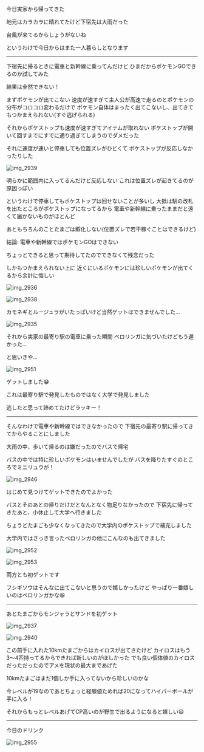 今日実家から帰ってきた

地元はカラカラに晴れてたけど下宿先は大雨だった

台風が来てるからしょうがないね

というわけで今日からはまた一人暮らしとなります

***

下宿先に帰るときに電車と新幹線に乗ってんだけど
ひまだからポケモンGOできるのか試してみた

結果は全然できない！

まずポケモンが出てこない
速度が速すぎて主人公が高速で走るのとポケモンの分布がコロコロ変わるだけで
ポケモン自体はまったく出てこないし、出てきてもつかまえられない(すぐ逃げられる)

それからポケストップも速度が速すぎてアイテムが取れない
ポケストップが開いて回すまでにすでに通り過ぎてしまうのでダメだった

それに速度が速いと停車しても位置ズレがひどくて
ポケストップが反応しなかったりした

![img_2939](/images/2016/08/img_2939.png)

明らかに範囲内に入ってるんだけど反応しない
これは位置ズレが起きてるのが原因っぽい

というわけで停車してもポケストップは回せないことが多いし
大抵は駅の改札を出たところがポケストップになってるから
電車や新幹線に乗ったままだと遠くて届かないものがほとんど

あともちろんのことたまごは孵化しない(位置ズレで若干稼ぐことはできるけど)

結論: 電車や新幹線ではポケモンGOはできない

ちょっとできると思って期待してたのでできなくて残念だった

しかもつかまえられない上に
近くにいるポケモンには珍しいポケモンが出てくるから余計に悔しい

![img_2936](/images/2016/08/img_2936.png)

![img_2938](/images/2016/08/img_2938.png)

カモネギとルージュラがいたっぽいけど当然ゲットはできませんでした…

![img_2935](/images/2016/08/img_2935.png)

それから実家の最寄り駅の電車に乗った瞬間
ベロリンガに気づいたけどもう遅かった…

と思いきや…

![img_2951](/images/2016/08/img_2951.png)

ゲットしました:grin:

これは最寄り駅で発見したものではなく大学で発見しました

逃したと思って諦めてたけどラッキー！

***

そんなわけで電車や新幹線ではできなかったので
下宿先の最寄り駅に帰ってきてからやることにしました

大雨の中、歩いて帰るのは嫌だったのでバスで帰宅

バスの中では特に珍しいポケモンはいませんでしたが
バスを降りたすぐのところでミニリュウが！

![img_2946](/images/2016/08/img_2946.png)

はじめて見つけてゲットできたのでよかった

バスとそのあとの帰りだけだとなんとなく物足りなかったので
下宿先に帰ってきたあと、小休止して大学へ行きました

ちょうどたまごも少なくなってきたので大学内のポケストップで補充しました

大学内ではさっき言ったベロリンガの他にこんなのも出てきました

![img_2952](/images/2016/08/img_2952.png)

![img_2953](/images/2016/08/img_2953.png)

両方とも初ゲットです

フシギソウはそんなに出てこないと思うので嬉しかったけど
やっぱり一番嬉しいのはベロリンガかな:satisfied:

***

あとたまごからモンジャラとサンドを初ゲット

![img_2937](/images/2016/08/img_2937.png)

![img_2940](/images/2016/08/img_2940.png)

この前手に入れた10kmたまごからはカイロスが出てきたけど
カイロスはもう3〜4匹持ってるからできれば新しいのがほしかった
でも良い個体値のカイロスだっただったのでアメを現状の最大まであげた

10kmたまごはまだ1個しか手に入ってないから珍しいのかな

今レベルが19なのであとちょっと経験値ためれば20になってハイパーボールが手に入る！

それからもっとレベルあげてCP高いのが野生で出るようになると嬉しい:smiley:

***

今日のドリンク

![img_2955](/images/2016/08/img_2955.jpg)
